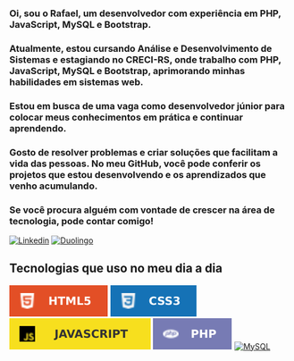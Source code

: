 ### Oi, sou o Rafael, um desenvolvedor com experiência em PHP, JavaScript, MySQL e Bootstrap.

### Atualmente, estou cursando Análise e Desenvolvimento de Sistemas e estagiando no CRECI-RS, onde trabalho com PHP, JavaScript, MySQL e Bootstrap, aprimorando minhas habilidades em sistemas web.

### Estou em busca de uma vaga como desenvolvedor júnior para colocar meus conhecimentos em prática e continuar aprendendo.

### Gosto de resolver problemas e criar soluções que facilitam a vida das pessoas. No meu GitHub, você pode conferir os projetos que estou desenvolvendo e os aprendizados que venho acumulando.

### Se você procura alguém com vontade de crescer na área de tecnologia, pode contar comigo!

[![Linkedin](https://img.shields.io/badge/LinkedIn-0077B5?style=for-the-badge&logo=linkedin&logoColor=white)](https://br.linkedin.com/in/rafaelassuncaodev)
[![Duolingo](https://img.shields.io/badge/Duolingo-58CC02?style=for-the-badge&logo=Duolingo&logoColor=white)](https://www.duolingo.com/profile/RafaelAssun21)

## Tecnologias que uso no meu dia a dia

[![HTML5](imagens/HTML5-E34F26.svg)](https://github.com/rafaelsassuncao)
[![CSS](/imagens/CSS3-1572B6.svg)](https://github.com/rafaelsassuncao)
[![JavaScript](/imagens/javascript%20imagem.svg)](https://github.com/rafaelsassuncao)
[![php](/imagens/PHP-777BB4.svg)](https://github.com/rafaelsassuncao)
[![MySQL](https://img.shields.io/badge/MySQL-4479A1?style=for-the-badge&logo=mysql&logoColor=white)](https://github.com/rafaelsassuncao)
